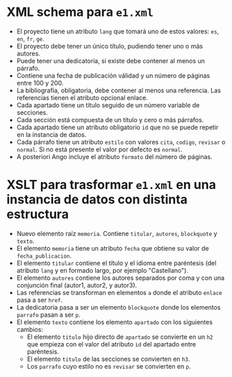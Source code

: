 # XML schema para `e1.xml`

- El proyecto tiene un atributo `lang` que tomará uno de estos valores: `es`, `en`, `fr`, `ge`.
- El proyecto debe tener un único título, pudiendo tener uno o más autores.
- Puede tener una dedicatoria, si existe debe contener al menos un párrafo.
- Contiene una fecha de publicación válidad y un número de páginas entre 100 y 200.
- La bibliografía, obligatoria, debe contener al menos una referencia. Las referencias tienen el atributo opcional enlace.
- Cada apartado tiene un título seguido de un número variable de secciones.
- Cada sección está compuesta de un título y cero o más párrafos.
- Cada apartado tiene un atributo obligatorio `id` que no se puede repetir en la instancia de datos.
- Cada párrafo tiene un atributo `estilo` con valores `cita`, `codigo`, `revisar` o `normal`. Si no está presente el valor por defecto es `normal`.
- A posteriori Ango incluye el atributo `formato` del número de páginas.

# XSLT para trasformar `e1.xml` en una instancia de datos con distinta estructura

- Nuevo elemento raíz `memoria`. Contiene `titular`, `autores`, `blockquote` y `texto`.
- El elemento `memoria` tiene un atributo `fecha` que obtiene su valor de `fecha_publicacion`.
- El elemento `titular` contiene el título y el idioma entre paréntesis (del atributo `lang` y en formado largo, por ejemplo "Castellano").
- El elemento `autores` contiene los autores separados por coma y con una conjunción final (autor1, autor2, y autor3).
- Las referencias se transforman en elementos `a` donde el atributo `enlace` pasa a ser `href`.
- La dedicatoria pasa a ser un elemento `blockquote` donde los elementos `parrafo` pasan a ser `p`.
- El elemento `texto` contiene los elemento `apartado` con los siguientes cambios:
  - El elemento `titulo` hijo directo de `apartado` se convierte en un `h2` que empieza con el valor del atributo `id` del apartado entre paréntesis.
  - El elemento `titulo` de las secciones se convierten en `h3`.
  - Los `parrafo` cuyo estilo no es `revisar` se convierten en `p`.
  